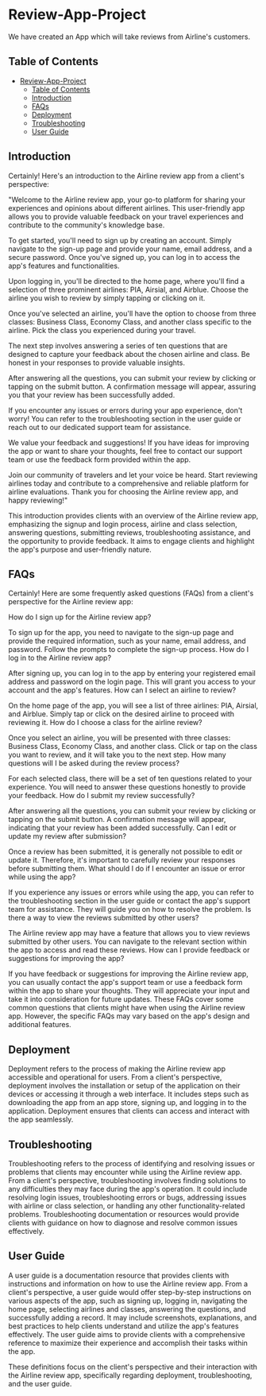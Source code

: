# Review-App-Project
We have created an App which will take reviews from Airline's customers.

## Table of Contents
- [Review-App-Project](#review-app-project)
  - [Table of Contents](#table-of-contents)
  - [Introduction ](#introduction-)
  - [FAQs ](#faqs-)
  - [Deployment ](#deployment-)
  - [Troubleshooting ](#troubleshooting-)
  - [User Guide ](#user-guide-)

## Introduction <a name="introduction"></a>
Certainly! Here's an introduction to the Airline review app from a client's perspective:

"Welcome to the Airline review app, your go-to platform for sharing your experiences and opinions about different airlines. This user-friendly app allows you to provide valuable feedback on your travel experiences and contribute to the community's knowledge base.

To get started, you'll need to sign up by creating an account. Simply navigate to the sign-up page and provide your name, email address, and a secure password. Once you've signed up, you can log in to access the app's features and functionalities.

Upon logging in, you'll be directed to the home page, where you'll find a selection of three prominent airlines: PIA, Airsial, and Airblue. Choose the airline you wish to review by simply tapping or clicking on it.

Once you've selected an airline, you'll have the option to choose from three classes: Business Class, Economy Class, and another class specific to the airline. Pick the class you experienced during your travel.

The next step involves answering a series of ten questions that are designed to capture your feedback about the chosen airline and class. Be honest in your responses to provide valuable insights.

After answering all the questions, you can submit your review by clicking or tapping on the submit button. A confirmation message will appear, assuring you that your review has been successfully added.

If you encounter any issues or errors during your app experience, don't worry! You can refer to the troubleshooting section in the user guide or reach out to our dedicated support team for assistance.

We value your feedback and suggestions! If you have ideas for improving the app or want to share your thoughts, feel free to contact our support team or use the feedback form provided within the app.

Join our community of travelers and let your voice be heard. Start reviewing airlines today and contribute to a comprehensive and reliable platform for airline evaluations. Thank you for choosing the Airline review app, and happy reviewing!"

This introduction provides clients with an overview of the Airline review app, emphasizing the signup and login process, airline and class selection, answering questions, submitting reviews, troubleshooting assistance, and the opportunity to provide feedback. It aims to engage clients and highlight the app's purpose and user-friendly nature.

## FAQs <a name="faqs"></a>
Certainly! Here are some frequently asked questions (FAQs) from a client's perspective for the Airline review app:

How do I sign up for the Airline review app?

To sign up for the app, you need to navigate to the sign-up page and provide the required information, such as your name, email address, and password. Follow the prompts to complete the sign-up process.
How do I log in to the Airline review app?

After signing up, you can log in to the app by entering your registered email address and password on the login page. This will grant you access to your account and the app's features.
How can I select an airline to review?

On the home page of the app, you will see a list of three airlines: PIA, Airsial, and Airblue. Simply tap or click on the desired airline to proceed with reviewing it.
How do I choose a class for the airline review?

Once you select an airline, you will be presented with three classes: Business Class, Economy Class, and another class. Click or tap on the class you want to review, and it will take you to the next step.
How many questions will I be asked during the review process?

For each selected class, there will be a set of ten questions related to your experience. You will need to answer these questions honestly to provide your feedback.
How do I submit my review successfully?

After answering all the questions, you can submit your review by clicking or tapping on the submit button. A confirmation message will appear, indicating that your review has been added successfully.
Can I edit or update my review after submission?

Once a review has been submitted, it is generally not possible to edit or update it. Therefore, it's important to carefully review your responses before submitting them.
What should I do if I encounter an issue or error while using the app?

If you experience any issues or errors while using the app, you can refer to the troubleshooting section in the user guide or contact the app's support team for assistance. They will guide you on how to resolve the problem.
Is there a way to view the reviews submitted by other users?

The Airline review app may have a feature that allows you to view reviews submitted by other users. You can navigate to the relevant section within the app to access and read these reviews.
How can I provide feedback or suggestions for improving the app?

If you have feedback or suggestions for improving the Airline review app, you can usually contact the app's support team or use a feedback form within the app to share your thoughts. They will appreciate your input and take it into consideration for future updates.
These FAQs cover some common questions that clients might have when using the Airline review app. However, the specific FAQs may vary based on the app's design and additional features.

## Deployment <a name="deployment"></a>
Deployment refers to the process of making the Airline review app accessible and operational for users. From a client's perspective, deployment involves the installation or setup of the application on their devices or accessing it through a web interface. It includes steps such as downloading the app from an app store, signing up, and logging in to the application. Deployment ensures that clients can access and interact with the app seamlessly.

## Troubleshooting <a name="troubleshooting"></a>
Troubleshooting refers to the process of identifying and resolving issues or problems that clients may encounter while using the Airline review app. From a client's perspective, troubleshooting involves finding solutions to any difficulties they may face during the app's operation. It could include resolving login issues, troubleshooting errors or bugs, addressing issues with airline or class selection, or handling any other functionality-related problems. Troubleshooting documentation or resources would provide clients with guidance on how to diagnose and resolve common issues effectively.

## User Guide <a name="user-guide"></a>
A user guide is a documentation resource that provides clients with instructions and information on how to use the Airline review app. From a client's perspective, a user guide would offer step-by-step instructions on various aspects of the app, such as signing up, logging in, navigating the home page, selecting airlines and classes, answering the questions, and successfully adding a record. It may include screenshots, explanations, and best practices to help clients understand and utilize the app's features effectively. The user guide aims to provide clients with a comprehensive reference to maximize their experience and accomplish their tasks within the app.

These definitions focus on the client's perspective and their interaction with the Airline review app, specifically regarding deployment, troubleshooting, and the user guide.